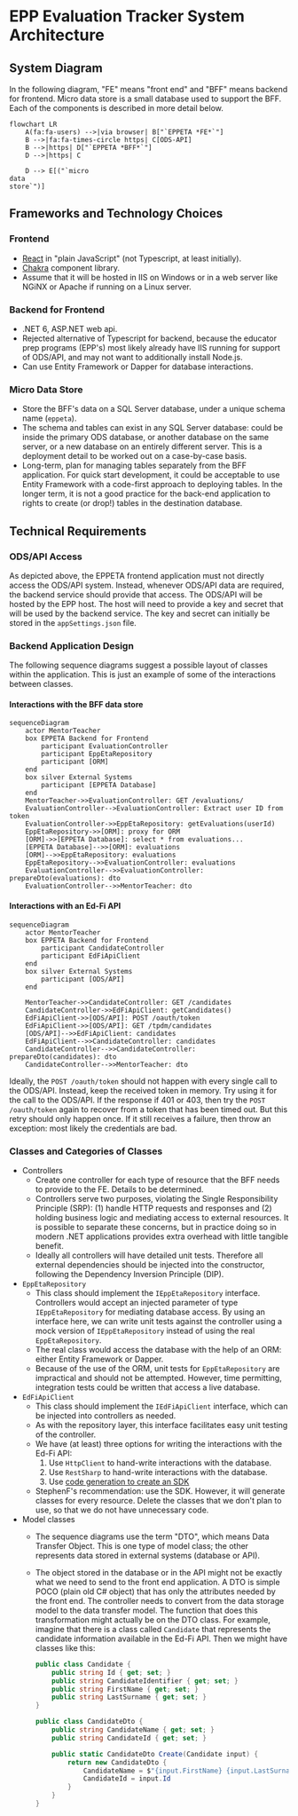 # EPP Evaluation Tracker System Architecture

## System Diagram

In the following diagram, "FE" means "front end" and "BFF" means backend for
frontend. Micro data store is a small database used to support the BFF. Each of
the components is described in more detail below.

```mermaid
flowchart LR
    A(fa:fa-users) -->|via browser| B["`EPPETA *FE*`"]
    B -->|fa:fa-times-circle https| C[ODS-API]
    B -->|https| D["`EPPETA *BFF*`"]
    D -->|https| C

    D --> E[("`micro
data
store`")]
```

## Frameworks and Technology Choices

### Frontend

- [React](https://react.dev/) in "plain JavaScript" (not Typescript, at least
  initially).
- [Chakra](https://chakra-ui.com/) component library.
- Assume that it will be hosted in IIS on Windows or in a web server like NGiNX
  or Apache if running on a Linux server.

### Backend for Frontend

- .NET 6, ASP.NET web api.
- Rejected alternative of Typescript for backend, because the educator prep
  programs (EPP's) most likely already have IIS running for support of ODS/API,
  and may not want to additionally install Node.js.
- Can use Entity Framework or Dapper for database interactions.

### Micro Data Store

- Store the BFF's data on a SQL Server database, under a unique schema name
  (`eppeta`).
- The schema and tables can exist in any SQL Server database: could be inside
  the primary ODS database, or another database on the same server, or a new
  database on an entirely different server. This is a deployment detail to be
  worked out on a case-by-case basis.
- Long-term, plan for managing tables separately from the BFF application. For
  quick start development, it could be acceptable to use Entity Framework with a
  code-first approach to deploying tables. In the longer term, it is not a good
  practice for the back-end application to rights to create (or drop!) tables in
  the destination database.

## Technical Requirements

### ODS/API Access

As depicted above, the EPPETA frontend application must not directly access the
ODS/API system. Instead, whenever ODS/API data are required, the backend service
should provide that access. The ODS/API will be hosted by the EPP host. The host
will need to provide a key and secret that will be used by the backend service.
The key and secret can initially be stored in the `appSettings.json` file.

### Backend Application Design

The following sequence diagrams suggest a possible layout of classes within the
application. This is just an example of some of the interactions between
classes.

#### Interactions with the BFF data store

```mermaid
sequenceDiagram
    actor MentorTeacher
    box EPPETA Backend for Frontend
        participant EvaluationController
        participant EppEtaRepository
        participant [ORM]
    end
    box silver External Systems
        participant [EPPETA Database]
    end
    MentorTeacher->>EvaluationController: GET /evaluations/
    EvaluationController-->EvaluationController: Extract user ID from token
    EvaluationController->>EppEtaRepository: getEvaluations(userId)
    EppEtaRepository->>[ORM]: proxy for ORM
    [ORM]->>[EPPETA Database]: select * from evaluations...
    [EPPETA Database]-->>[ORM]: evaluations
    [ORM]-->>EppEtaRepository: evaluations
    EppEtaRepository-->>EvaluationController: evaluations
    EvaluationController-->>EvaluationController: prepareDto(evaluations): dto
    EvaluationController-->>MentorTeacher: dto
```

#### Interactions with an Ed-Fi API

```mermaid
sequenceDiagram
    actor MentorTeacher
    box EPPETA Backend for Frontend
        participant CandidateController
        participant EdFiApiClient
    end
    box silver External Systems
        participant [ODS/API]
    end

    MentorTeacher->>CandidateController: GET /candidates
    CandidateController->>EdFiApiClient: getCandidates()
    EdFiApiClient->>[ODS/API]: POST /oauth/token
    EdFiApiClient->>[ODS/API]: GET /tpdm/candidates
    [ODS/API]-->>EdFiApiClient: candidates
    EdFiApiClient-->>CandidateController: candidates
    CandidateController-->>CandidateController: prepareDto(candidates): dto
    CandidateController-->>MentorTeacher: dto

```

Ideally, the `POST /oauth/token` should not happen with every single call to the
ODS/API. Instead, keep the received token in memory. Try using it for the call
to the ODS/API. If the response if 401 or 403, then try the `POST /oauth/token`
again to recover from a token that has been timed out. But this retry should
only happen once. If it still receives a failure, then throw an exception: most
likely the credentials are bad.

### Classes and Categories of Classes

- Controllers
  - Create one controller for each type of resource that the BFF needs to
    provide to the FE. Details to be determined.
  - Controllers serve two purposes, violating the Single Responsibility
    Principle (SRP): (1) handle HTTP requests and responses and (2) holding
    business logic and mediating access to external resources. It is possible to
    separate these concerns, but in practice doing so in modern .NET
    applications provides extra overhead with little tangible benefit.
  - Ideally all controllers will have detailed unit tests. Therefore all
    external dependencies should be injected into the constructor, following the
    Dependency Inversion Principle (DIP).
- `EppEtaRepository`
  - This class should implement the `IEppEtaRepository` interface. Controllers
    would accept an injected parameter of type `IEppEtaRepository` for mediating
    database access. By using an interface here, we can write unit tests against
    the controller using a mock version of `IEppEtaRepository` instead of using
    the real `EppEtaRepository`.
  - The real class would access the database with the help of an ORM: either
    Entity Framework or Dapper.
  - Because of the use of the ORM, unit tests for `EppEtaRepository` are
    impractical and should not be attempted. However, time permitting,
    integration tests could be written that access a live database.
- `EdFiApiClient`
  - This class should implement the `IEdFiApiClient` interface, which can be
    injected into controllers as needed.
  - As with the repository layer, this interface facilitates easy unit testing
    of the controller.
  - We have (at least) three options for writing the interactions with the Ed-Fi API:
    1. Use `HttpClient` to hand-write interactions with the database.
    2. Use `RestSharp` to hand-write interactions with the database.
    3. Use [code generation to create an SDK](https://techdocs.ed-fi.org/display/ODSAPIS3V53/Using+Code+Generation+to+Create+an+SDK)
  - StephenF's recommendation: use the SDK. However, it will generate classes
    for every resource. Delete the classes that we don't plan to use, so that we
    do not have unnecessary code.
- Model classes
  - The sequence diagrams use the term "DTO", which means Data Transfer Object.
    This is one type of model class; the other represents data stored in
    external systems (database or API).
  - The object stored in the database or in the API might not be exactly what we
    need to send to the front end application. A DTO is simple POCO (plain old
    C# object) that has only the attributes needed by the front end. The
    controller needs to convert from the data storage model to the data transfer
    model. The function that does this transformation might actually be on the
    DTO class. For example, imagine that there is a class called `Candidate`
    that represents the candidate information available in the Ed-Fi API. Then
    we might have classes like this:

    ```csharp
    public class Candidate {
        public string Id { get; set; }
        public string CandidateIdentifier { get; set; }
        public string FirstName { get; set; }
        public string LastSurname { get; set; }
    }

    public class CandidateDto {
        public string CandidateName { get; set; }
        public string CandidateId { get; set; }

        public static CandidateDto Create(Candidate input) {
            return new CandidateDto {
                CandidateName = $"{input.FirstName} {input.LastSurname}",
                CandidateId = input.Id
            }
        }
    }
    ```
